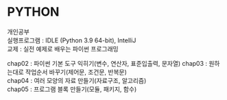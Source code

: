# PYTHON   
개인공부   
실행프로그램 : IDLE (Python 3.9 64-bit), IntelliJ    
교제 : 실전 예제로 배우는 파이썬 프로그래밍   
   
chap02 : 파이썬 기본 도구 익히기(변수, 연산자, 표준입출력, 문자열)
chap03 : 원하는대로 작업순서 바꾸기(제어문, 조건문, 반복문)   
chap04 : 여러 모양의 자료 만들기(자료구조, 알고리즘)   
chap05 : 프로그램 블록 만들기(모듈, 패키지, 함수)   
   
    
   